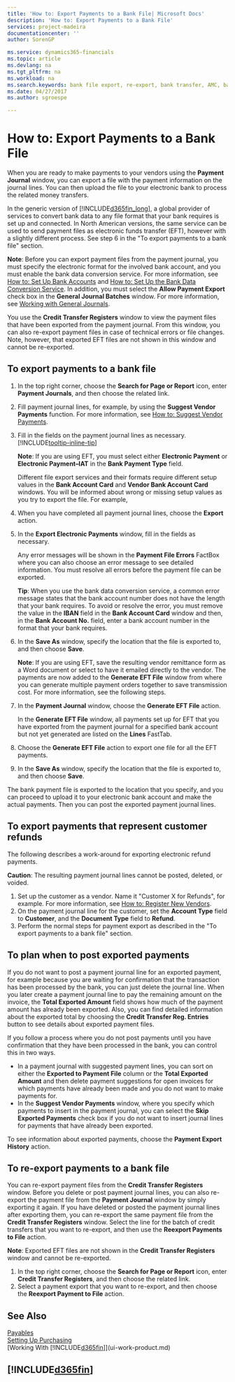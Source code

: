 ```yaml
---
title: 'How to: Export Payments to a Bank File| Microsoft Docs'
description: 'How to: Export Payments to a Bank File'
services: project-madeira
documentationcenter: ''
author: SorenGP

ms.service: dynamics365-financials
ms.topic: article
ms.devlang: na
ms.tgt_pltfrm: na
ms.workload: na
ms.search.keywords: bank file export, re-export, bank transfer, AMC, bank data conversion service, funds transfer
ms.date: 04/27/2017
ms.author: sgroespe

---
```

# How to: Export Payments to a Bank File
When you are ready to make payments to your vendors using the **Payment Journal** window, you can export a file with the payment information on the journal lines. You can then upload the file to your electronic bank to process the related money transfers.

In the generic version of [!INCLUDE[d365fin_long](includes/d365fin_long_md.md)], a global provider of services to convert bank data to any file format that your bank requires is set up and connected. In North American versions, the same service can be used to send payment files as electronic funds transfer (EFT), however with a slightly different process. See step 6 in the "To export payments to a bank file" section.    

**Note**: Before you can export payment files from the payment journal, you must specify the electronic format for the involved bank account, and you must enable the bank data conversion service. For more information, see [How to: Set Up Bank Accounts](bank-how-setup-bank-accounts.md) and [How to: Set Up the Bank Data Conversion Service](bank-how-setup-bank-data-conversion-service.md). In addition, you must select the **Allow Payment Export** check box in the **General Journal Batches** window. For more information, see [Working with General Journals](ui-work-general-journals.md).  

You use the **Credit Transfer Registers** window to view the payment files that have been exported from the payment journal. From this window, you can also re-export payment files in case of technical errors or file changes. Note, however, that exported EFT files are not shown in this window and cannot be re-exported.  

## To export payments to a bank file
1. In the top right corner, choose the **Search for Page or Report** icon, enter **Payment Journals**, and then choose the related link.
2. Fill payment journal lines, for example, by using the **Suggest Vendor Payments** function. For more information, see [How to: Suggest Vendor Payments](payables-how-suggest-vendor-payments.md).
3. Fill in the fields on the payment journal lines as necessary. [!INCLUDE[tooltip-inline-tip](includes/tooltip-inline-tip_md.md)]

    **Note**: If you are using EFT, you must select either **Electronic Payment** or **Electronic Payment–IAT** in the **Bank Payment Type** field.

    Different file export services and their formats require different setup values in the **Bank Account Card** and **Vendor Bank Account Card** windows. You will be informed about wrong or missing setup values as you try to export the file. For example,

4. When you have completed all payment journal lines, choose the **Export** action.
5. In the **Export Electronic Payments** window, fill in the fields as necessary.

    Any error messages will be shown in the **Payment File Errors** FactBox where you can also choose an error message to see detailed information. You must resolve all errors before the payment file can be exported.

    **Tip**: When you use the bank data conversion service, a common error message states that the bank account number does not have the length that your bank requires. To avoid or resolve the error, you must remove the value in the **IBAN** field in the **Bank Account Card** window and then, in the **Bank Account No.** field, enter a bank account number in the format that your bank requires.

6. In the **Save As** window, specify the location that the file is exported to, and then choose **Save**.

    **Note**: If you are using EFT, save the resulting vendor remittance form as a Word document or select to have it emailed directly to the vendor. The payments are now added to the **Generate EFT File** window from where you can generate multiple payment orders together to save transmission cost. For more information, see the following steps.
7. In the **Payment Journal** window, choose the **Generate EFT File** action.

    In the **Generate EFT File** window, all payments set up for EFT that you have exported from the payment journal for a specified bank account but not yet generated are listed on the **Lines** FastTab.
8. Choose the **Generate EFT File** action to export one file for all the EFT payments.
9. In the **Save As** window, specify the location that the file is exported to, and then choose **Save**.

The bank payment file is exported to the location that you specify, and you can proceed to upload it to your electronic bank account and make the actual payments. Then you can post the exported payment journal lines.

## To export payments that represent customer refunds
The following describes a work-around for exporting electronic refund payments.

**Caution**: The resulting payment journal lines cannot be posted, deleted, or voided.
1. Set up the customer as a vendor. Name it "Customer X for Refunds", for example. For more information, see [How to: Register New Vendors](purchasing-how-register-new-vendors.md).
2. On the payment journal line for the customer, set the **Account Type** field to **Customer**, and the **Document Type** field to **Refund**.
3. Perform the normal steps for payment export as described in the "To export payments to a bank file" section.

## To plan when to post exported payments
If you do not want to post a payment journal line for an exported payment, for example because you are waiting for confirmation that the transaction has been processed by the bank, you can just delete the journal line. When you later create a payment journal line to pay the remaining amount on the invoice, the **Total Exported Amount** field shows how much of the payment amount has already been exported. Also, you can find detailed information about the exported total by choosing the **Credit Transfer Reg. Entries** button to see details about exported payment files.

If you follow a process where you do not post payments until you have confirmation that they have been processed in the bank, you can control this in two ways.

* In a payment journal with suggested payment lines, you can sort on either the **Exported to Payment File** column or the **Total Exported Amount** and then delete payment suggestions for open invoices for which payments have already been made and you do not want to make payments for.
* In the **Suggest Vendor Payments** window, where you specify which payments to insert in the payment journal, you can select the **Skip Exported Payments** check box if you do not want to insert journal lines for payments that have already been exported.

To see information about exported payments, choose the **Payment Export History** action.

## To re-export payments to a bank file
You can re-export payment files from the **Credit Transfer Registers** window. Before you delete or post payment journal lines, you can also re-export the payment file from the **Payment Journal** window by simply exporting it again. If you have deleted or posted the payment journal lines after exporting them, you can re-export the same payment file from the **Credit Transfer Registers** window. Select the line for the batch of credit transfers that you want to re-export, and then use the **Reexport Payments to File** action.

**Note**: Exported EFT files are not shown in the **Credit Transfer Registers** window and cannot be re-exported.

1. In the top right corner, choose the **Search for Page or Report** icon, enter **Credit Transfer Registers**, and then choose the related link.
2. Select a payment export that you want to re-export, and then choose the **Reexport Payment to File** action.

## See Also
[Payables](payables-manage-payables.md)  
[Setting Up Purchasing](purchasing-setup-purchasing.md)  
[Working With [!INCLUDE[d365fin](includes/d365fin_md.md)]](ui-work-product.md)

## [!INCLUDE[d365fin](includes/free_trial_md.md)]